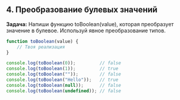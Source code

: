 ## 4. Преобразование булевых значений
**Задача:** Напиши функцию toBoolean(value), которая преобразует значение в булевое. Используй явное преобразование типов.

```js
function toBoolean(value) {
    // Твоя реализация
}

console.log(toBoolean(0));         // false
console.log(toBoolean(1));         // true
console.log(toBoolean(""));        // false
console.log(toBoolean("Hello"));   // true
console.log(toBoolean(null));      // false
console.log(toBoolean(undefined)); // false
```